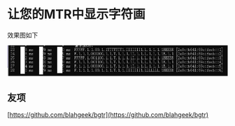 # 让您的MTR中显示字符画

效果图如下

![](img/fotile.jpg)

## 友项

[https://github.com/blahgeek/bgtr](https://github.com/blahgeek/bgtr)
